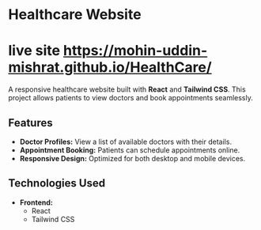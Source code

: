 # Healthcare Website
# live site https://mohin-uddin-mishrat.github.io/HealthCare/
A responsive healthcare website built with **React** and **Tailwind CSS**. This project allows patients to view doctors and book appointments seamlessly.

## Features

- **Doctor Profiles:** View a list of available doctors with their details.
- **Appointment Booking:** Patients can schedule appointments online.
- **Responsive Design:** Optimized for both desktop and mobile devices.

## Technologies Used

- **Frontend:**
  - React
  - Tailwind CSS

